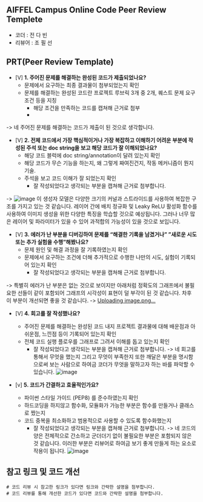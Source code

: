 ## AIFFEL Campus Online Code Peer Review Templete
- 코더 : 전 다 빈
- 리뷰어 : 조 필 선


## PRT(Peer Review Template)
- [V]  **1. 주어진 문제를 해결하는 완성된 코드가 제출되었나요?**
    - 문제에서 요구하는 최종 결과물이 첨부되었는지 확인
    - 문제를 해결하는 완성된 코드란 프로젝트 루브릭 3개 중 2개, 
    퀘스트 문제 요구조건 등을 지칭
        - 해당 조건을 만족하는 코드를 캡쳐해 근거로 첨부
        - 
-> 네 주어진 문제를 해결하는 코드가 제출이 된 것으로 생각합니다.
    
- [V]  **2. 전체 코드에서 가장 핵심적이거나 가장 복잡하고 이해하기 어려운 부분에 작성된 
주석 또는 doc string을 보고 해당 코드가 잘 이해되었나요?**
    - 해당 코드 블럭에 doc string/annotation이 달려 있는지 확인
    - 해당 코드가 무슨 기능을 하는지, 왜 그렇게 짜여진건지, 작동 메커니즘이 뭔지 기술.
    - 주석을 보고 코드 이해가 잘 되었는지 확인
        - 잘 작성되었다고 생각되는 부분을 캡쳐해 근거로 첨부합니다.
          
-> ![image](https://github.com/Im-DaBeen/AIFFEL_quest/assets/144193133/dcacbebd-70fd-45c3-9753-928abaa79262)
이 생성자 모델은 다양한 크기의 커널과 스트라이드를 사용하여 복잡한 구조를 가지고 있는 것 같습니다.
레이어 간에 배치 정규화 및 Leaky ReLU 활성화 함수를 사용하여 이미지 생성을 위한 다양한 특징을 학습할 것으로 예상됩니다. 그러나 너무 많은 레이어 및 파라미터가 있을 수 있어 과적합의 가능성이 있을 것으로 보입니다.
        
- [V]  **3. 에러가 난 부분을 디버깅하여 문제를 “해결한 기록을 남겼거나” 
”새로운 시도 또는 추가 실험을 수행”해봤나요?**
    - 문제 원인 및 해결 과정을 잘 기록하였는지 확인
    - 문제에서 요구하는 조건에 더해 추가적으로 수행한 나만의 시도, 
    실험이 기록되어 있는지 확인
        - 잘 작성되었다고 생각되는 부분을 캡쳐해 근거로 첨부합니다.
          
-> 특별히 에러가 난 부분은 없는 것으로 보이지만 아래처럼 정확도의 그래프에서 불필요한 선들이 같이
   포함되어 그래프의 시각성이 표현이 덜 부각이 된 것 같습니다. 차후 이 부분이 개선되면 좋을 것 같습니다.
-> [Uploading image.png…]()

        
- [V]  **4. 회고를 잘 작성했나요?**
    - 주어진 문제를 해결하는 완성된 코드 내지 프로젝트 결과물에 대해
    배운점과 아쉬운점, 느낀점 등이 기록되어 있는지 확인
    - 전체 코드 실행 플로우를 그래프로 그려서 이해를 돕고 있는지 확인
        - 잘 작성되었다고 생각되는 부분을 캡쳐해 근거로 첨부합니다.
-> 네 회고를 통해서 무엇을 했는지 그리고 무엇이 부족한지 또한 깨달은 부분을 명시함으로써
   보는 사람으로 하여금 코더가 무엇을 말하고자 하는 바를 파악할 수 있습니다.
![image](https://github.com/Im-DaBeen/AIFFEL_quest/assets/144193133/c2b4cedf-7546-4249-ac04-846f1fa49e3d)

        
        
- [v]  **5. 코드가 간결하고 효율적인가요?**
    - 파이썬 스타일 가이드 (PEP8) 를 준수하였는지 확인
    - 하드코딩을 하지않고 함수화, 모듈화가 가능한 부분은 함수를 만들거나 클래스로 짰는지
    - 코드 중복을 최소화하고 범용적으로 사용할 수 있도록 함수화했는지
        - 잘 작성되었다고 생각되는 부분을 캡쳐해 근거로 첨부합니다.
-> 네 코드의 양은 전체적으로 간소하고 군더더기 없이 불필요한 부분은 포함되지 않은 것 같습니다.
   이러한 부분은 리뷰어로 하여금 보기 좋게 만들게 하는 요소로 작용이 됩니다.
![image](https://github.com/Im-DaBeen/AIFFEL_quest/assets/144193133/084bf1f8-495d-4870-8b38-820585e1923c)


## 참고 링크 및 코드 개선
```
# 코드 리뷰 시 참고한 링크가 있다면 링크와 간략한 설명을 첨부합니다.
# 코드 리뷰를 통해 개선한 코드가 있다면 코드와 간략한 설명을 첨부합니다.
```
